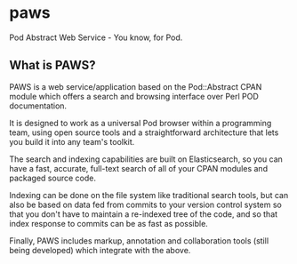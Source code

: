 paws
====

Pod Abstract Web Service - You know, for Pod.

What is PAWS?
-------------

PAWS is a web service/application based on the Pod::Abstract CPAN module which offers a search and browsing interface over Perl POD documentation.

It is designed to work as a universal Pod browser within a programming team, using open source tools and a straightforward architecture that lets you build it into any team's toolkit.

The search and indexing capabilities are built on Elasticsearch, so you can have a fast, accurate, full-text search of all of your CPAN modules and packaged source code.

Indexing can be done on the file system like traditional search tools, but can also be based on data fed from commits to your version control system so that you don't have to maintain a re-indexed tree of the code, and so that index response to commits can be as fast as possible.

Finally, PAWS includes markup, annotation and collaboration tools (still being developed) which integrate with the above.